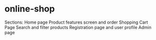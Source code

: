 # online-shop
Sections: 
  Home page
  Product features screen and order 
  Shopping Cart Page
  Search and filter products 
  Registration page and user profile 
  Admin page
